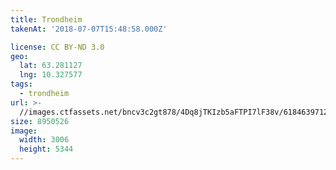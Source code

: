 ```yaml
---
title: Trondheim
takenAt: '2018-07-07T15:48:58.000Z'

license: CC BY-ND 3.0
geo:
  lat: 63.281127
  lng: 10.327577
tags:
  - trondheim
url: >-
  //images.ctfassets.net/bncv3c2gt878/4Dq8jTKIzb5aFTPI7lF38v/61846397122bf0ca04c878cb23d6d3d5/trondheim_28394207217_o
size: 8950526
image:
  width: 3006
  height: 5344
---
```

